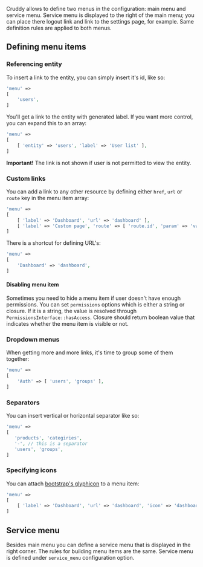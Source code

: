 Cruddy allows to define two menus in the configuration: main menu and service menu. Service menu is displayed to the right of the main menu; you can place there logout link and link to the settings page, for example. Same definition rules are applied to both menus.

## Defining menu items

### Referencing entity

To insert a link to the entity, you can simply insert it's id, like so:

```php
'menu' =>
[
    'users',
]
```

You'll get a link to the entity with generated label. If you want more control, you can expand this to an array:

```php
'menu' =>
[
    [ 'entity' => 'users', 'label' => 'User list' ],
]
```

__Important!__ The link is not shown if user is not permitted to view the entity.

### Custom links

You can add a link to any other resource by defining either `href`, `url` or `route` key in the menu item array:

```php
'menu' =>
[
    [ 'label' => 'Dashboard', 'url' => 'dashboard' ],
    [ 'label' => 'Custom page', 'route' => [ 'route.id', 'param' => 'value' ] ],
]
```

There is a shortcut for defining URL's:

```php
'menu' =>
[
    'Dashboard' => 'dashboard',
]
```

#### Disabling menu item

Sometimes you need to hide a menu item if user doesn't have enough permissions. You can set `permissions` options which is either a string or closure. If it is a string, the value is resolved through `PermissionsInterface::hasAccess`. Closure should return boolean value that indicates whether the menu item is visible or not.

### Dropdown menus

When getting more and more links, it's time to group some of them together:

```php
'menu' =>
[
    'Auth' => [ 'users', 'groups' ],
]
```

### Separators

You can insert vertical or horizontal separator like so:

```php
'menu' =>
[
   'products', 'categiries',
   '-', // this is a separator
   'users', 'groups',
]
```

### Specifying icons

You can attach [bootstrap's glyphicon](http://getbootstrap.com/components/#glyphicons) to a menu item:

```php
'menu' =>
[
    [ 'label' => 'Dashboard', 'url' => 'dashboard', 'icon' => 'dashboard' ],
]
```

## Service menu

Besides main menu you can define a service menu that is displayed in the right corner. The rules for building menu items are the same. Service menu is defined under `service_menu` configuration option.